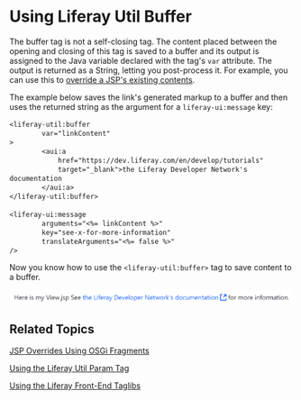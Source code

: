 # Using Liferay Util Buffer [](id=using-liferay-util-buffer)

The buffer tag is not a self-closing tag. The content placed between the opening 
and closing of this tag is saved to a buffer and its output is assigned to the 
Java variable declared with the tag's `var` attribute. The output is returned as 
a String, letting you post-process it. For example, you can use this to 
[override a JSP's existing contents](/develop/tutorials/-/knowledge_base/7-1/jsp-overrides-using-osgi-fragments#provide-the-overridden-jsp). 

The example below saves the link's generated markup to a buffer and then uses 
the returned string as the argument for a `liferay-ui:message` key:

    <liferay-util:buffer
    		var="linkContent"
    >
    		<aui:a 
    			href="https://dev.liferay.com/en/develop/tutorials" 
    			target="_blank">the Liferay Developer Network's documentation
    		</aui:a>
    </liferay-util:buffer>

    <liferay-ui:message 
    		arguments="<%= linkContent %>" 
    		key="see-x-for-more-information" 
    		translateArguments="<%= false %>" 
    />

Now you know how to use the `<liferay-util:buffer>` tag to save content to a 
buffer. 

![Figure 1: You can use the Liferay Util Buffer tag to save pieces of markup to reuse in your JSP.](../../../images/liferay-util-buffer.png)
    
## Related Topics [](id=related-topics)

[JSP Overrides Using OSGi Fragments](/develop/tutorials/-/knowledge_base/7-1/jsp-overrides-using-osgi-fragments#provide-the-overridden-jsp)

[Using the Liferay Util Param Tag](/develop/tutorials/-/knowledge_base/7-1/using-liferay-util-param)

[Using the Liferay Front-End Taglibs](/develop/tutorials/-/knowledge_base/7-1/using-liferay-frontend-taglibs-in-your-portlet)